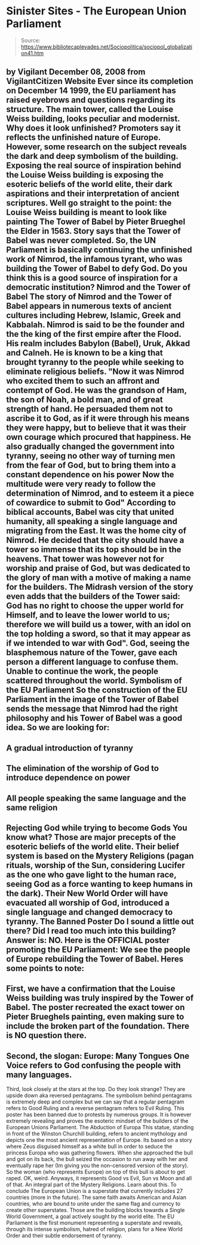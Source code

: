 # Sinister Sites - The European Union Parliament

> Source: https://www.bibliotecapleyades.net/Sociopolitica/sociopol_globalization41.htm

by
Vigilant
December 08, 2008
from
VigilantCitizen Website
Ever since its completion on December 14 1999,
the EU parliament has raised eyebrows and questions regarding its structure.
The main tower, called the Louise Weiss building, looks peculiar and
modernist.
Why does it look unfinished?
Promoters say it reflects the unfinished nature
of Europe. However, some research on the subject reveals the dark and deep
symbolism of the building. Exposing the real source of inspiration behind
the Louise Weiss building is exposing the esoteric beliefs of the world
elite, their dark aspirations and their interpretation of ancient
scriptures.
Well go straight to the point: the Louise Weiss building is meant to look
like painting The Tower of Babel by Pieter Brueghel the Elder in 1563.
Story says that the Tower of Babel was never completed.
So, the UN Parliament is basically continuing
the unfinished work of Nimrod, the infamous tyrant, who was building the
Tower of Babel to defy God.
Do you think this is a good source of
inspiration for a democratic institution?
Nimrod and the Tower
of Babel
The story of
Nimrod and the
Tower of Babel
appears in numerous texts of ancient cultures including Hebrew, Islamic,
Greek and Kabbalah.
Nimrod is said to be the founder and the the
king of the first empire after the Flood. His realm includes Babylon
(Babel), Uruk, Akkad and Calneh. He is known to be a king that brought
tyranny to the people while seeking to eliminate religious beliefs.
"Now it was Nimrod who excited them to such
an affront and contempt of God. He was the grandson of Ham, the
son of Noah, a bold man, and of great strength of hand. He persuaded
them not to ascribe it to God, as if it were through his means they were
happy, but to believe that it was their own courage which procured that
happiness.
He also gradually changed the government
into tyranny, seeing no other way of turning men from the fear of God,
but to bring them into a constant dependence on his power
Now the
multitude were very ready to follow the determination of Nimrod, and to
esteem it a piece of cowardice to submit to God"
According to biblical accounts, Babel was city
that united humanity, all speaking a single language and migrating from the
East.
It was the home city of Nimrod. He decided that the city should have a
tower so immense that its top should be in the heavens. That tower was
however not for worship and praise of God, but was dedicated to the glory of
man with a motive of making a name for the builders.
The Midrash version
of the story even adds that the builders of the Tower said:
God has no right to choose the upper world
for Himself, and to leave the lower world to us; therefore we will build
us a tower, with an idol on the top holding a sword, so that it may
appear as if we intended to war with God".
God, seeing the blasphemous nature of the Tower,
gave each person a different language to confuse them.
Unable to continue
the work, the people scattered throughout the world.
Symbolism of the EU
Parliament
So the construction of the EU Parliament in the image of the Tower of Babel
sends the message that Nimrod had the right philosophy and his Tower of
Babel was a good idea.
So we are looking for:
-
A gradual introduction of tyranny
-
The elimination of the worship of God to
introduce dependence on power
-
All people speaking the same language
and the same religion
-
Rejecting God while trying to become
Gods
You know what? Those are major precepts of the
esoteric beliefs of the world elite. Their belief system is based on the
Mystery Religions (pagan rituals, worship of the Sun, considering Lucifer as
the one who gave light to the human race, seeing God as a force wanting to
keep humans in the dark).
Their
New World Order will have evacuated all
worship of God, introduced a single language and changed democracy to
tyranny.
The Banned Poster
Do I sound a little out there? Did I read too much into this building?
Answer is: NO.
Here is the OFFICIAL poster promoting the EU
Parliament:
We see the people of Europe rebuilding the
Tower of Babel.
Heres some points to note:
-
First, we have a confirmation that the
Louise Weiss building was truly inspired by the
Tower of Babel. The poster
recreated the exact tower on Pieter Brueghels painting, even making
sure to include the broken part of the foundation. There is NO
question there.
-
Second, the slogan: Europe: Many
Tongues One Voice refers to God confusing the people with many
languages.
-
Third, look closely at the stars at the
top. Do they look strange? They are upside down aka reversed
pentagrams.
The symbolism behind pentagrams is extremely
deep and complex but we can say that a regular pentagram refers to Good
Ruling and a reverse pentagram refers to Evil Ruling.
This poster has been banned due to protests by
numerous groups. It is however extremely revealing and proves the esoteric
mindset of the builders of the European Unions Parliament.
The Abduction of
Europa
This statue, standing in front of the Winston
Churchill building, refers to ancient mythology and depicts one the most
ancient representation of Europe.
Its based on a story where Zeus disguised
himself as a white bull in order to seduce the princess Europa who was
gathering flowers. When she approached the bull and got on its back, the
bull seized the occasion to run away with her and eventually rape her (Im
giving you the non-censored version of the story).
So the woman (who represents Europe) on top of this bull is about to get
raped. OK, weird. Anyways, it represents Good vs Evil, Sun vs Moon
and all of that. An integral part of the Mystery Religions.
Learn about this.
To conclude
The European Union is a superstate that currently includes 27 countries
(more in the future).
The same faith awaits American and Asian
countries, who are bound to unite under the same flag and currency to create
other superstates. Those are the building blocks towards a Single World
Government, a goal actively sought by the world elite.
The EU Parliament is the first monument
representing a superstate and reveals, through its intense symbolism, hatred
of religion, plans for a
New World Order and their subtle
endorsement of tyranny.
